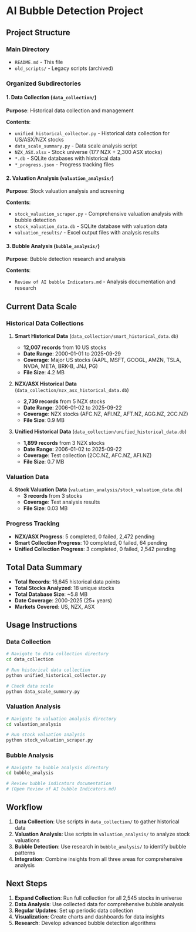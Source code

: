 # AI Bubble Detection Project

## Project Structure

### Main Directory
- `README.md` - This file
- `old_scripts/` - Legacy scripts (archived)

### Organized Subdirectories

#### 1. Data Collection (`data_collection/`)
**Purpose**: Historical data collection and management

**Contents**:
- `unified_historical_collector.py` - Historical data collection for US/ASX/NZX stocks
- `data_scale_summary.py` - Data scale analysis script
- `NZX_ASX.xlsx` - Stock universe (177 NZX + 2,300 ASX stocks)
- `*.db` - SQLite databases with historical data
- `*_progress.json` - Progress tracking files

#### 2. Valuation Analysis (`valuation_analysis/`)
**Purpose**: Stock valuation analysis and screening

**Contents**:
- `stock_valuation_scraper.py` - Comprehensive valuation analysis with bubble detection
- `stock_valuation_data.db` - SQLite database with valuation data
- `valuation_results/` - Excel output files with analysis results

#### 3. Bubble Analysis (`bubble_analysis/`)
**Purpose**: Bubble detection research and analysis

**Contents**:
- `Review of AI bubble Indicators.md` - Analysis documentation and research

## Current Data Scale

### Historical Data Collections
1. **Smart Historical Data** (`data_collection/smart_historical_data.db`)
   - **12,007 records** from 10 US stocks
   - **Date Range**: 2000-01-01 to 2025-09-29
   - **Coverage**: Major US stocks (AAPL, MSFT, GOOGL, AMZN, TSLA, NVDA, META, BRK-B, JNJ, PG)
   - **File Size**: 4.2 MB

2. **NZX/ASX Historical Data** (`data_collection/nzx_asx_historical_data.db`)
   - **2,739 records** from 5 NZX stocks
   - **Date Range**: 2006-01-02 to 2025-09-22
   - **Coverage**: NZX stocks (AFC.NZ, AFI.NZ, AFT.NZ, AGG.NZ, 2CC.NZ)
   - **File Size**: 0.9 MB

3. **Unified Historical Data** (`data_collection/unified_historical_data.db`)
   - **1,899 records** from 3 NZX stocks
   - **Date Range**: 2006-01-02 to 2025-09-22
   - **Coverage**: Test collection (2CC.NZ, AFC.NZ, AFI.NZ)
   - **File Size**: 0.7 MB

### Valuation Data
4. **Stock Valuation Data** (`valuation_analysis/stock_valuation_data.db`)
   - **3 records** from 3 stocks
   - **Coverage**: Test analysis results
   - **File Size**: 0.03 MB

### Progress Tracking
- **NZX/ASX Progress**: 5 completed, 0 failed, 2,472 pending
- **Smart Collection Progress**: 10 completed, 0 failed, 64 pending
- **Unified Collection Progress**: 3 completed, 0 failed, 2,542 pending

## Total Data Summary
- **Total Records**: 16,645 historical data points
- **Total Stocks Analyzed**: 18 unique stocks
- **Total Database Size**: ~5.8 MB
- **Date Coverage**: 2000-2025 (25+ years)
- **Markets Covered**: US, NZX, ASX

## Usage Instructions

### Data Collection
```bash
# Navigate to data collection directory
cd data_collection

# Run historical data collection
python unified_historical_collector.py

# Check data scale
python data_scale_summary.py
```

### Valuation Analysis
```bash
# Navigate to valuation analysis directory
cd valuation_analysis

# Run stock valuation analysis
python stock_valuation_scraper.py
```

### Bubble Analysis
```bash
# Navigate to bubble analysis directory
cd bubble_analysis

# Review bubble indicators documentation
# (Open Review of AI bubble Indicators.md)
```

## Workflow

1. **Data Collection**: Use scripts in `data_collection/` to gather historical data
2. **Valuation Analysis**: Use scripts in `valuation_analysis/` to analyze stock valuations
3. **Bubble Detection**: Use research in `bubble_analysis/` to identify bubble patterns
4. **Integration**: Combine insights from all three areas for comprehensive analysis

## Next Steps
1. **Expand Collection**: Run full collection for all 2,545 stocks in universe
2. **Data Analysis**: Use collected data for comprehensive bubble analysis
3. **Regular Updates**: Set up periodic data collection
4. **Visualization**: Create charts and dashboards for data insights
5. **Research**: Develop advanced bubble detection algorithms